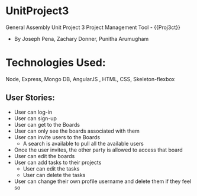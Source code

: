 # UnitProject3
General Assembly Unit Project 3
Project Management Tool - {{Proj3ct}}
  - By Joseph Pena, Zachary Donner, Punitha Arumugham

# Technologies Used:
 Node, Express, Mongo DB, AngularJS , HTML, CSS, Skeleton-flexbox


## User Stories:
* User can log-in
* User can sign-up
* User can get to the Boards
* User can only see the boards associated with them
* User can invite users to the Boards
    * A search is available to pull all the available users
* Once the user invites, the other party is allowed to access that board
* User can edit the boards
* User can add tasks to their projects
    * User can edit the tasks
    * User can delete the tasks
* User can change their own profile username and delete them if they feel so
